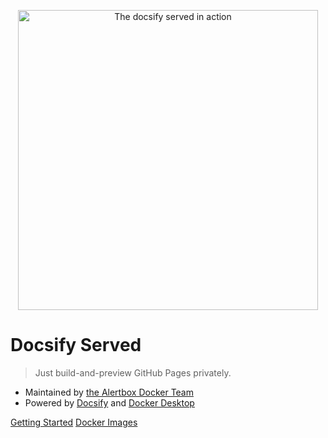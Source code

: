 <p align="center">
  <img alt="The docsify served in action" src="https://user-images.githubusercontent.com/958227/83913776-9a596a80-a78d-11ea-83ea-b8d953996c21.png" width="480">
</p>

# Docsify Served

> Just build-and-preview GitHub Pages privately.

- Maintained by [the Alertbox Docker Team](https://github.com/alertbox/whale-docsify-served/)
- Powered by [Docsify](https://docsify.js.org/) and [Docker Desktop](https://www.docker.com/products/docker-desktop)

[Getting Started](#welcome)
[Docker Images](https://hub.docker.com/r/alertbox/docsify-served)
